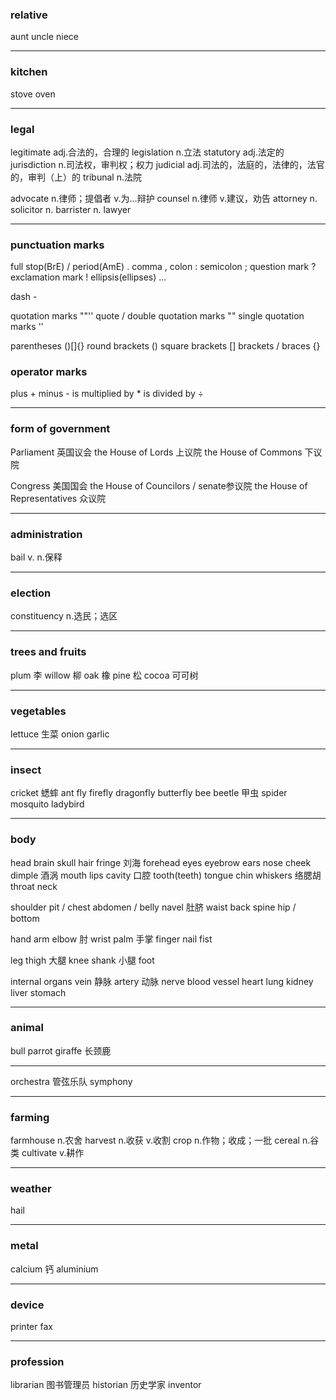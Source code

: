 ### relative
aunt
uncle
niece

---
### kitchen
stove
oven

---
### legal
legitimate          adj.合法的，合理的
legislation         n.立法
statutory           adj.法定的
jurisdiction        n.司法权，审判权；权力
judicial            adj.司法的，法庭的，法律的，法官的，审判（上）的
tribunal            n.法院

advocate            n.律师；提倡者 v.为...辩护
counsel             n.律师 v.建议，劝告
attorney            n.
solicitor           n.
barrister           n.
lawyer

---
### punctuation marks
full stop(BrE) / period(AmE)            .
comma                                   ,
colon                                   :
semicolon                               ;
question mark                           ?
exclamation mark                        !
ellipsis(ellipses)                      ...

dash                                    -

quotation marks                         ""''
quote / double quotation marks          ""
single quotation marks                  ''

parentheses                             ()[]{}
round brackets                          ()
square brackets                         []
brackets / braces                       {}

### operator marks
plus                                    +
minus                                   -
is multiplied by                        *
is divided by                           ÷

---
### form of government
Parliament                      英国议会
the House of Lords              上议院
the House of Commons            下议院

Congress                        美国国会
the House of Councilors / senate参议院
the House of Representatives    众议院

---
### administration
bail                v. n.保释

---
### election
constituency        n.选民；选区

---
### trees and fruits
plum                李
willow              柳
oak                 橡
pine                松
cocoa               可可树

---
### vegetables
lettuce             生菜
onion
garlic

---
### insect
cricket             蟋蟀
ant
fly
firefly
dragonfly
butterfly
bee
beetle              甲虫
spider
mosquito
ladybird



---
### body
head
brain
skull
hair
fringe              刘海
forehead
eyes
eyebrow
ears
nose
cheek
dimple              酒涡
mouth
lips
cavity              口腔
tooth(teeth)
tongue
chin
whiskers            络腮胡
throat
neck

shoulder
pit / chest
abdomen / belly
navel               肚脐
waist
back
spine
hip / bottom


hand
arm
elbow               肘
wrist
palm                手掌
finger
nail
fist

leg
thigh               大腿
knee
shank               小腿
foot

internal organs
vein                静脉
artery              动脉
nerve
blood vessel
heart
lung
kidney
liver
stomach

---
### animal
bull
parrot
giraffe             长颈鹿

---
orchestra           管弦乐队
symphony

---
### farming
farmhouse           n.农舍
harvest             n.收获 v.收割
crop                n.作物；收成；一批
cereal              n.谷类
cultivate           v.耕作

---
### weather
hail

---
### metal
calcium             钙
aluminium

---
### device
printer
fax

---
### profession
librarian           图书管理员
historian           历史学家
inventor
